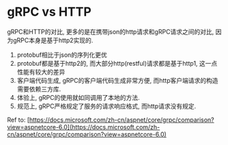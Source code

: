 # gRPC vs HTTP

gRPC和HTTP的对比, 更多的是在携带json的http请求和gRPC请求之间的对比, 因为gRPC本身是基于http2实现的.

1. protobuf相比于json的序列化更优
2. protobuf都是基于http2的, 而大部分http(restful)请求都是基于http1, 这一点性能有较大的差异
3. 客户端代码生成, gRPC的客户端代码生成非常方便, 而http客户端请求的构造需要依赖三方库.
4. 体验上, gRPC的使用就如同调用了本地的方法.
5. 规范上, gRPC严格规定了服务的请求响应格式, 而http请求没有规定.

Ref to: [https://docs.microsoft.com/zh-cn/aspnet/core/grpc/comparison?view=aspnetcore-6.0](https://docs.microsoft.com/zh-cn/aspnet/core/grpc/comparison?view=aspnetcore-6.0)
